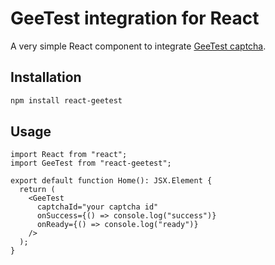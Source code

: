 # GeeTest integration for React

A very simple React component to
integrate [GeeTest captcha](https://docs.geetest.com/BehaviorVerification/overview/start/).

## Installation

```bash
npm install react-geetest
```

## Usage

```tsx
import React from "react";
import GeeTest from "react-geetest";

export default function Home(): JSX.Element {
  return (
    <GeeTest
      captchaId="your captcha id"
      onSuccess={() => console.log("success")}
      onReady={() => console.log("ready")}
    />
  );
}
```
